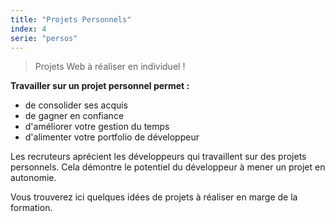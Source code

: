```yaml
---
title: "Projets Personnels"
index: 4 
serie: "persos"
---
```


> Projets Web à réaliser en individuel !

**Travailler sur un projet personnel permet :** 
- de consolider ses acquis
- de gagner en confiance
- d'améliorer votre gestion du temps
- d'alimenter votre portfolio de développeur

Les recruteurs aprécient les développeurs qui travaillent sur des projets personnels. Cela démontre le potentiel du développeur à mener un projet en autonomie.

Vous trouverez ici quelques idées de projets à réaliser en marge de la formation.

